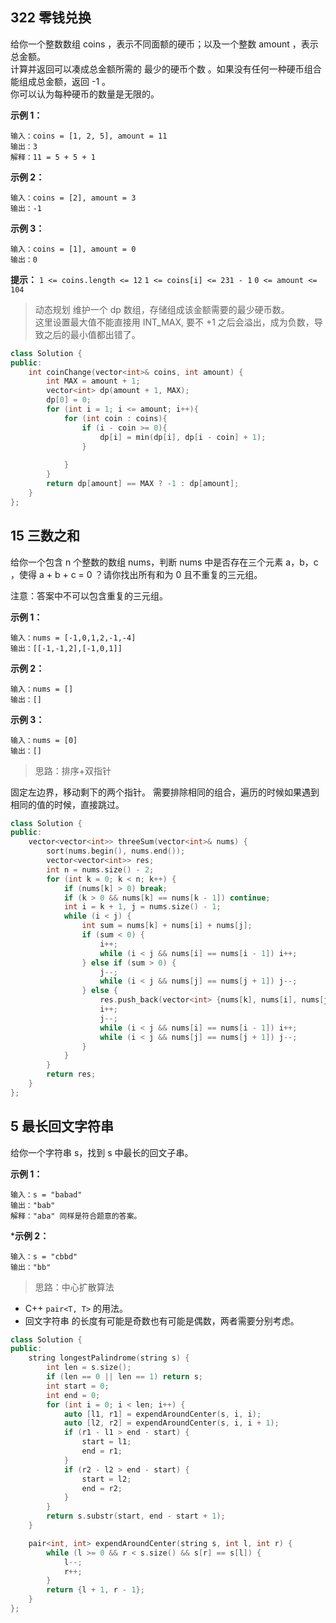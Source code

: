 ## 322 零钱兑换
给你一个整数数组 coins ，表示不同面额的硬币；以及一个整数 amount ，表示总金额。  
计算并返回可以凑成总金额所需的 最少的硬币个数 。如果没有任何一种硬币组合能组成总金额，返回 -1 。  
你可以认为每种硬币的数量是无限的。

**示例 1：**
```
输入：coins = [1, 2, 5], amount = 11
输出：3 
解释：11 = 5 + 5 + 1
```
**示例 2：**
```
输入：coins = [2], amount = 3
输出：-1
```
**示例 3：**
```
输入：coins = [1], amount = 0
输出：0
```

**提示：**
`1 <= coins.length <= 12`
`1 <= coins[i] <= 231 - 1`
`0 <= amount <= 104`

> 动态规划
维护一个 dp 数组，存储组成该金额需要的最少硬币数。  
这里设置最大值不能直接用 INT_MAX, 要不 +1 之后会溢出，成为负数，导致之后的最小值都出错了。
```C++
class Solution {
public:
	int coinChange(vector<int>& coins, int amount) {
		int MAX = amount + 1;
		vector<int> dp(amount + 1, MAX);
		dp[0] = 0;
		for (int i = 1; i <= amount; i++){
			for (int coin : coins){
				if (i - coin >= 0){
					dp[i] = min(dp[i], dp[i - coin] + 1);
				}
				
			}
		}
		return dp[amount] == MAX ? -1 : dp[amount];
	}
};
```

## 15 三数之和
给你一个包含 n 个整数的数组 nums，判断 nums 中是否存在三个元素 a，b，c ，使得 a + b + c = 0 ？请你找出所有和为 0 且不重复的三元组。

注意：答案中不可以包含重复的三元组。

**示例 1：**
```
输入：nums = [-1,0,1,2,-1,-4]
输出：[[-1,-1,2],[-1,0,1]]
```
**示例 2：**
```
输入：nums = []
输出：[]
```
**示例 3：**
```
输入：nums = [0]
输出：[]
```


> 思路：排序+双指针 

固定左边界，移动剩下的两个指针。
需要排除相同的组合，遍历的时候如果遇到相同的值的时候，直接跳过。
```C++
class Solution {
public:
	vector<vector<int>> threeSum(vector<int>& nums) {
		sort(nums.begin(), nums.end());
		vector<vector<int>> res;
		int n = nums.size() - 2;
		for (int k = 0; k < n; k++) {
			if (nums[k] > 0) break;
			if (k > 0 && nums[k] == nums[k - 1]) continue;
			int i = k + 1, j = nums.size() - 1;
			while (i < j) {
				int sum = nums[k] + nums[i] + nums[j];
				if (sum < 0) {
					i++;
					while (i < j && nums[i] == nums[i - 1]) i++;
				} else if (sum > 0) {
					j--;
					while (i < j && nums[j] == nums[j + 1]) j--;
				} else {
					res.push_back(vector<int> {nums[k], nums[i], nums[j]});
					i++;
					j--;
					while (i < j && nums[i] == nums[i - 1]) i++;
					while (i < j && nums[j] == nums[j + 1]) j--;
				}
			}
		}
		return res;
	}
};
```


## 5 最长回文字符串
给你一个字符串 s，找到 s 中最长的回文子串。

**示例 1：**
```
输入：s = "babad"
输出："bab"
解释："aba" 同样是符合题意的答案。
```
***示例 2：**
```
输入：s = "cbbd"
输出："bb"
```

> 思路：中心扩散算法

+ C++ `pair<T, T>` 的用法。
+ 回文字符串 的长度有可能是奇数也有可能是偶数，两者需要分别考虑。

```C++
class Solution {
public:
    string longestPalindrome(string s) {
        int len = s.size();
        if (len == 0 || len == 1) return s;
        int start = 0;
        int end = 0;
        for (int i = 0; i < len; i++) {
            auto [l1, r1] = expendAroundCenter(s, i, i);
            auto [l2, r2] = expendAroundCenter(s, i, i + 1);
            if (r1 - l1 > end - start) {
                start = l1;
                end = r1;
            }
            if (r2 - l2 > end - start) {
                start = l2;
                end = r2;
            }
        }
        return s.substr(start, end - start + 1);
    }

    pair<int, int> expendAroundCenter(string s, int l, int r) {
        while (l >= 0 && r < s.size() && s[r] == s[l]) {
            l--;
            r++;
        }
        return {l + 1, r - 1};
    }
};
```